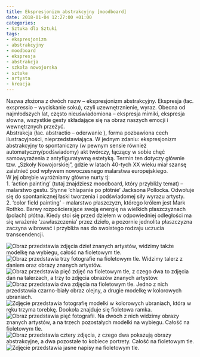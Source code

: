 ```yaml
---
title: Ekspresjonizm_abstrakcyjny [moodboard]
date: 2018-01-04 12:27:00 +01:00
categories:
- Sztuka dla Sztuki
tags:
- ekspresjonizm
- abstrakcyjny
- moodboard
- ekspresja
- abstrakcja
- szkoła nowojorska
- sztuka
- artysta
- kreacja
---
```


<olela-narrative>
Nazwa złożona z dwóch nazw – ekspresjonizm abstrakcyjny. Ekspresja (łac. exspressio – wyciskanie soku), czyli uzewnętrznienie, wyraz. Obecna od najmłodszych lat, często nieuświadomiona – ekspresja mimiki, ekspresja słowna, wszystkie gesty składające się na obraz naszych emocji i wewnętrznych przeżyć.<br/> 
Abstrakcja (łac. abstractio – oderwanie ), forma pozbawiona cech ilustracyjności, nieprzedstawiająca. W jednym zdaniu: ekspresjonizm abstrakcyjny to spontaniczny (w pewnym sensie również automatyczny/podświadomy) akt twórczy, łączący w sobie chęć samowyrażenia z antyfiguratywną estetyką. Termin ten dotyczy głównie tzw. „Szkoły Nowojorskiej”, gdzie w latach 40-tych XX wieku miał szansę zaistnieć pod wpływem nowoczesnego malarstwa europejskiego.<br/>
W jej obrębie wyróżniamy główne nurty tj:<br/>
1. ‘action painting’ (tutaj znajdziesz moodboard, który przybliży temat) – malarstwo gestu. Słynne ‘chlapanie po płótnie’ Jacksona Pollocka. Odwołuje się do spontanicznej łaski tworzenia i podświadomej siły wyrazu artysty.<br/>
2. ‘color field painting’ - malarstwo płaszczyzn, którego królem jest Mark Rothko. Barwy rozpościerające swoją energię na wielkich płaszczyznach (polach) płótna. Kiedy stoi się przed dziełem w odpowiedniej odległości ma się wrażenie ‘zawłaszczenia’ przez dzieło, a pozornie jednolita płaszczyzna zaczyna wibrować i przybliża nas do swoistego rodzaju uczucia transcendencji.
</olela-narrative>

![Obraz przedstawia zdjęcia dzieł znanych artystów, widzimy także modelkę na wybiegu, całość na fioletowym tle.](https://assets0.ello.co/uploads/asset/attachment/6832049/ello-optimized-5f9bd386.jpg)
![Obraz przedstawia trzy fotografie na fioletowym tle. Widzimy talerz z daniem oraz obrazy znanych artystów.](https://assets1.ello.co/uploads/asset/attachment/6832050/ello-optimized-43ae6d90.jpg)
![Obraz przedstawia pięć zdjęć na fioletowym tle, z czego dwa to zdjęcia dań na talerzach, a trzy to zdjęcia obrazów znanych artystów.](https://assets0.ello.co/uploads/asset/attachment/6832051/ello-optimized-26df2553.jpg)
![Obraz przedstawia dwa zdjęcia na fioletowym tle. Jedno z nich przedstawia czarno-biały obraz olejny, a drugie modelkę w kolorowych ubraniach.](https://assets0.ello.co/uploads/asset/attachment/6832054/ello-optimized-60b1e3cc.jpg)
![Zdjęcie przedstawia fotografię modelki w kolorowych ubraniach, która w ręku trzyma torebkę. Dookoła znajduje się fioletowa ramka.](https://assets0.ello.co/uploads/asset/attachment/6832055/ello-optimized-e70d1a99.jpg)
![Obraz przedstawia pięć fotografii. Na dwóch z nich widzimy obrazy znanych artystów, a na trzech pozostałych modelki na wybiegu. Całość na fioletowym tle.](https://assets3.ello.co/uploads/asset/attachment/6832059/ello-optimized-ca60c562.jpg)
![Obraz przedstawia cztery zdjęcia, z czego dwa pokazują obrazy abstrakcyjne, a dwa pozostałe to kobiece portrety. Całość na fioletowym tle.](https://assets0.ello.co/uploads/asset/attachment/6832060/ello-optimized-1a5b7620.jpg)
![Zdjęcie przedstawia jasne napisy na fioletowym tle.](https://assets1.ello.co/uploads/asset/attachment/6832061/ello-optimized-806e0255.jpg)